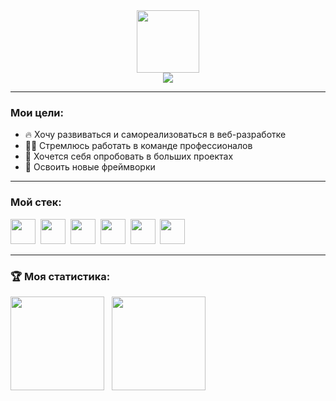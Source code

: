 <div id="header" align="center">

<img src="https://media.giphy.com/media/M9gbBd9nbDrOTu1Mqx/giphy.gif" width="100"/>

</div>


<div align="center"><img src="https://readme-typing-svg.herokuapp.com?size=25&color=091E28&center=true&width=500&height=60&lines=%D0%9F%D1%80%D0%B8%D0%B2%D0%B5%D1%82+%D0%BC%D0%B5%D0%BD%D1%8F+%D0%B7%D0%BE%D0%B2%D1%83%D1%82+%D0%A0%D0%BE%D0%BC%D0%B0%D0%BD!;%D0%AF+%D0%BD%D0%B0%D1%87%D0%B8%D0%BD%D0%B0%D1%8E%D1%89%D0%B8%D0%B9+%D0%B2%D0%B5%D0%B1-%D1%80%D0%B0%D0%B7%D1%80%D0%B0%D0%B1%D0%BE%D1%82%D1%87%D0%B8%D0%BA."/></div>

   ---
 
   
   ### Мои цели:
- 🔥 Хочу развиваться и самореализоваться в веб-разработке
- 👨‍💻 Стремлюсь работать в команде профессионалов
- 🥊 Хочется себя опробовать в больших проектах
- 🚀 Освоить новые фреймворки

---

   ### Мой стек:
 
 <div>
            <img src="https://cdn.jsdelivr.net/gh/devicons/devicon/icons/html5/html5-original-wordmark.svg" width="40" height="40"/>&nbsp;
            <img src="https://cdn.jsdelivr.net/gh/devicons/devicon/icons/css3/css3-original-wordmark.svg" width="40" heigth="40"/>&nbsp;
            <img src="https://cdn.jsdelivr.net/gh/devicons/devicon/icons/javascript/javascript-original.svg" width="40" height="40"/>&nbsp;
            <img src="https://cdn.jsdelivr.net/gh/devicons/devicon/icons/react/react-original-wordmark.svg" weight="40" height="40" />&nbsp;
            <img src="https://cdn.jsdelivr.net/gh/devicons/devicon/icons/git/git-original-wordmark.svg" weight="40" height="40" />&nbsp;
            <img src="https://cdn.jsdelivr.net/gh/devicons/devicon/icons/nodejs/nodejs-original.svg" width="40" height="40" />&nbsp;
</div>
 
 ---

   <h3>🏆 Моя статистика:</h3>

<div><img aling="left" style="height: 150px" src="https://github-readme-stats.vercel.app/api?username=00sleng00&hide=contribs&show_icons=true" />&nbsp;&nbsp;
  <img aling="left" style="height: 150px" src="https://github-readme-stats.vercel.app/api/top-langs/?username=00sleng00&theme=buefy&layout=compact" />
</div>
